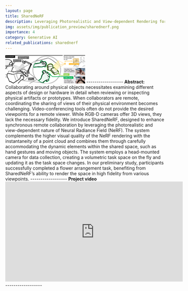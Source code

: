 ```yaml
---
layout: page
title: SharedNeRF
description: Leveraging Photorealistic and View-dependent Rendering for Real-time and Remote Collaboration
img: assets/img/publication_preview/sharednerf.png
importance: 4
category: Generative AI
related_publications: sharednerf
---
```


<!-- <b> Talk video at UIST 2024</b>
<iframe width="560" height="315" src="https://www.youtube.com/embed/NSkYi8Fi0jg?si=cODjJLnUfqQ1kezx" title="YouTube video player" frameborder="0" allow="accelerometer; autoplay; clipboard-write; encrypted-media; gyroscope; picture-in-picture; web-share" allowfullscreen></iframe> -->

<img src="assets/img/publication_preview/sharednerf.png" width="50%">
------------------
<b> Abstract: </b>
Collaborating around physical objects necessitates examining different aspects of design or hardware in detail when reviewing or inspecting physical artifacts or prototypes. When collaborators are remote, coordinating the sharing of views of their physical environment becomes challenging. Video-conferencing tools often do not provide the desired viewpoints for a remote viewer. While RGB-D cameras offer 3D views, they lack the necessary fidelity. We introduce SharedNeRF, designed to enhance synchronous remote collaboration by leveraging the photorealistic and view-dependent nature of Neural Radiance Field (NeRF). The system complements the higher visual quality of the NeRF rendering with the instantaneity of a point cloud and combines them through carefully accommodating the dynamic elements within the shared space, such as hand gestures and moving objects. The system employs a head-mounted camera for data collection, creating a volumetric task space on the fly and updating it as the task space changes. In our preliminary study, participants successfully completed a flower arrangement task, benefiting from SharedNeRF’s ability to render the space in high fidelity from various viewpoints.
------------------
<b> Project video </b>
<iframe width="560" height="315" src="https://www.youtube.com/embed/wQqJHcrOado" title="SpaceBlender" frameborder="0" allow="accelerometer; autoplay; clipboard-write; encrypted-media; gyroscope; picture-in-picture; web-share" allowfullscreen></iframe>
------------------